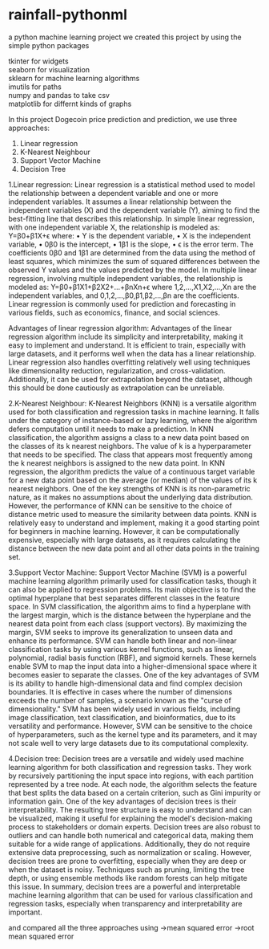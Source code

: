 # rainfall-pythonml

a python machine learning  project
we created this project by using the simple python packages

tkinter for widgets <br>
seaborn for visualization <br>
sklearn for machine learning algorithms <br>
imutils for paths <br>
numpy and pandas to take csv <br>
matplotlib for differnt kinds of graphs <br>



In this project Dogecoin price prediction and prediction, we use three approaches:
 1. Linear regression 
 2. K-Nearest Neighbour
 3. Support Vector Machine 
 4. Decision Tree

1.Linear regression:
  Linear regression is a statistical method used to model the relationship between a dependent variable and one or more independent variables. It assumes a linear relationship between the independent variables (X) and the dependent variable (Y), aiming to find the best-fitting line that describes this relationship.
In simple linear regression, with one independent variable X, the relationship is modeled as:
Y=β0+β1X+ϵ
where:
•	Y is the dependent variable,
•	X is the independent variable,
•	0β0 is the intercept,
•	1β1 is the slope,
•	ϵ is the error term.
The coefficients 0β0 and 1β1 are determined from the data using the method of least squares, which minimizes the sum of squared differences between the observed Y values and the values predicted by the model.
In multiple linear regression, involving multiple independent variables, the relationship is modeled as:
Y=β0+β1X1+β2X2+...+βnXn+ϵ
where 1,2,...,X1,X2,...,Xn are the independent variables, and 0,1,2,...,β0,β1,β2,...,βn are the coefficients.
Linear regression is commonly used for prediction and forecasting in various fields, such as economics, finance, and social sciences.




Advantages of linear regression algorithm: 
Advantages of the linear regression algorithm include its simplicity and interpretability, making it easy to implement and understand. It is efficient to train, especially with large datasets, and it performs well when the data has a linear relationship. Linear regression also handles overfitting relatively well using techniques like dimensionality reduction, regularization, and cross-validation. Additionally, it can be used for extrapolation beyond the dataset, although this should be done cautiously as extrapolation can be unreliable.

2.K-Nearest Neighbour:
K-Nearest Neighbors (KNN) is a versatile algorithm used for both classification and regression tasks in machine learning. It falls under the category of instance-based or lazy learning, where the algorithm defers computation until it needs to make a prediction.
In KNN classification, the algorithm assigns a class to a new data point based on the classes of its k nearest neighbors. The value of k is a hyperparameter that needs to be specified. The class that appears most frequently among the k nearest neighbors is assigned to the new data point.
In KNN regression, the algorithm predicts the value of a continuous target variable for a new data point based on the average (or median) of the values of its k nearest neighbors.
One of the key strengths of KNN is its non-parametric nature, as it makes no assumptions about the underlying data distribution. However, the performance of KNN can be sensitive to the choice of distance metric used to measure the similarity between data points.
KNN is relatively easy to understand and implement, making it a good starting point for beginners in machine learning. However, it can be computationally expensive, especially with large datasets, as it requires calculating the distance between the new data point and all other data points in the training set.

3.Support Vector Machine:
Support Vector Machine (SVM) is a powerful machine learning algorithm primarily used for classification tasks, though it can also be applied to regression problems. Its main objective is to find the optimal hyperplane that best separates different classes in the feature space.
In SVM classification, the algorithm aims to find a hyperplane with the largest margin, which is the distance between the hyperplane and the nearest data point from each class (support vectors). By maximizing the margin, SVM seeks to improve its generalization to unseen data and enhance its performance.
SVM can handle both linear and non-linear classification tasks by using various kernel functions, such as linear, polynomial, radial basis function (RBF), and sigmoid kernels. These kernels enable SVM to map the input data into a higher-dimensional space where it becomes easier to separate the classes.
One of the key advantages of SVM is its ability to handle high-dimensional data and find complex decision boundaries. It is effective in cases where the number of dimensions exceeds the number of samples, a scenario known as the "curse of dimensionality."
SVM has been widely used in various fields, including image classification, text classification, and bioinformatics, due to its versatility and performance. However, SVM can be sensitive to the choice of hyperparameters, such as the kernel type and its parameters, and it may not scale well to very large datasets due to its computational complexity.

4.Decision tree:
Decision trees are a versatile and widely used machine learning algorithm for both classification and regression tasks. They work by recursively partitioning the input space into regions, with each partition represented by a tree node. At each node, the algorithm selects the feature that best splits the data based on a certain criterion, such as Gini impurity or information gain.
One of the key advantages of decision trees is their interpretability. The resulting tree structure is easy to understand and can be visualized, making it useful for explaining the model's decision-making process to stakeholders or domain experts.
Decision trees are also robust to outliers and can handle both numerical and categorical data, making them suitable for a wide range of applications. Additionally, they do not require extensive data preprocessing, such as normalization or scaling.
However, decision trees are prone to overfitting, especially when they are deep or when the dataset is noisy. Techniques such as pruning, limiting the tree depth, or using ensemble methods like random forests can help mitigate this issue.
In summary, decision trees are a powerful and interpretable machine learning algorithm that can be used for various classification and regression tasks, especially when transparency and interpretability are important.

and compared all the three approaches using 
->mean squared error
->root mean squared error
 
